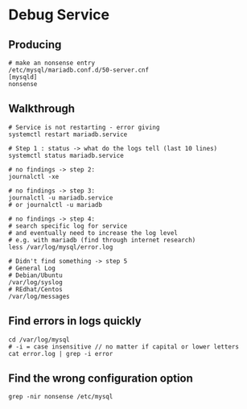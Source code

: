 # Debug Service 

## Producing 

```
# make an nonsense entry 
/etc/mysql/mariadb.conf.d/50-server.cnf 
[mysqld]
nonsense 
```


## Walkthrough 

```
# Service is not restarting - error giving
systemctl restart mariadb.service 

# Step 1 : status -> what do the logs tell (last 10 lines) 
systemctl status mariadb.service 

# no findings -> step 2:
journalctl -xe

# no findings -> step 3:
journalctl -u mariadb.service 
# or journalctl -u mariadb 

# no findings -> step 4:
# search specific log for service 
# and eventually need to increase the log level
# e.g. with mariadb (find through internet research)
less /var/log/mysql/error.log 

# Didn't find something -> step 5 
# General Log 
# Debian/Ubuntu 
/var/log/syslog
# REdhat/Centos 
/var/log/messages 
```

## Find errors in logs quickly

```
cd /var/log/mysql 
# -i = case insensitive // no matter if capital or lower letters 
cat error.log | grep -i error
```

## Find the wrong configuration option 

```
grep -nir nonsense /etc/mysql
```


